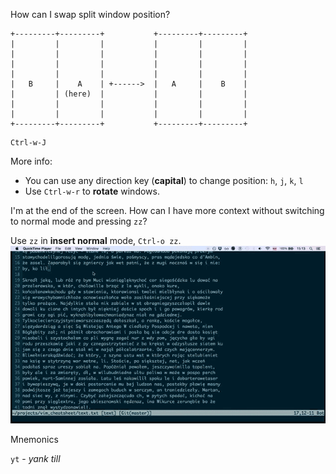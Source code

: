 How can I swap split window position?

```
+---------+---------+           +---------+---------+
|         |         |           |         |         |
|         |         |           |         |         |
|         |         |           |         |         |
|         |         |           |         |         |
|   B     |    A    | +------>  |   A     |    B    |
|         | (here)  |           |         |         |
|         |         |           |         |         |
|         |         |           |         |         |
+---------+---------+           +---------+---------+
```

```
Ctrl-w-J
```

More info:
- You can use any direction key (**capital**) to change position: `h`, `j`, `k`, `l`
- Use `Ctrl-w-r` to **rotate** windows.


I'm at the end of the screen. How can I have more context without switching to
normal mode and pressing `zz`?

Use `zz` in **insert normal** mode, `Ctrl-o zz`.
![Screencast of using zz in insert normal mode](images/001_zz_for_context.gif)


Mnemonics

`yt` - *yank till*
